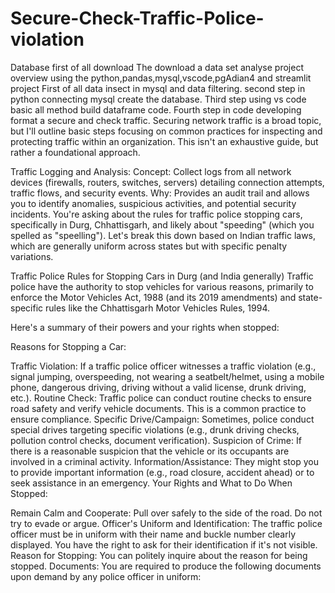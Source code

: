 # Secure-Check-Traffic-Police-violation
Database first of all download
The download a data set analyse project  overview
using the python,pandas,mysql,vscode,pgAdian4 and streamlit project 
First of all data insect in mysql and data filtering. 
second step in python connecting mysql create the database.
Third step using vs code  basic all method build dataframe code.
Fourth step in code developing format a secure and check traffic.
Securing network traffic is a broad topic, but I'll outline basic steps focusing on common practices for inspecting and protecting traffic within an organization. This isn't an exhaustive guide, but rather a foundational approach.

Traffic Logging and Analysis:
Concept: Collect logs from all network devices (firewalls, routers, switches, servers) detailing connection attempts, traffic flows, and security events.
Why: Provides an audit trail and allows you to identify anomalies, suspicious activities, and potential security incidents.
You're asking about the rules for traffic police stopping cars, specifically in Durg, Chhattisgarh, and likely about "speeding" (which you spelled as "speelling"). Let's break this down based on Indian traffic laws, which are generally uniform across states but with specific penalty variations.

Traffic Police Rules for Stopping Cars in Durg (and India generally)
Traffic police have the authority to stop vehicles for various reasons, primarily to enforce the Motor Vehicles Act, 1988 (and its 2019 amendments) and state-specific rules like the Chhattisgarh Motor Vehicles Rules, 1994.

Here's a summary of their powers and your rights when stopped:

Reasons for Stopping a Car:

Traffic Violation: If a traffic police officer witnesses a traffic violation (e.g., signal jumping, overspeeding, not wearing a seatbelt/helmet, using a mobile phone, dangerous driving, driving without a valid license, drunk driving, etc.).
Routine Check: Traffic police can conduct routine checks to ensure road safety and verify vehicle documents. This is a common practice to ensure compliance.
Specific Drive/Campaign: Sometimes, police conduct special drives targeting specific violations (e.g., drunk driving checks, pollution control checks, document verification).
Suspicion of Crime: If there is a reasonable suspicion that the vehicle or its occupants are involved in a criminal activity.
Information/Assistance: They might stop you to provide important information (e.g., road closure, accident ahead) or to seek assistance in an emergency.
Your Rights and What to Do When Stopped:

Remain Calm and Cooperate: Pull over safely to the side of the road. Do not try to evade or argue.
Officer's Uniform and Identification: The traffic police officer must be in uniform with their name and buckle number clearly displayed. You have the right to ask for their identification if it's not visible.
Reason for Stopping: You can politely inquire about the reason for being stopped.
Documents: You are required to produce the following documents upon demand by any police officer in uniform:
